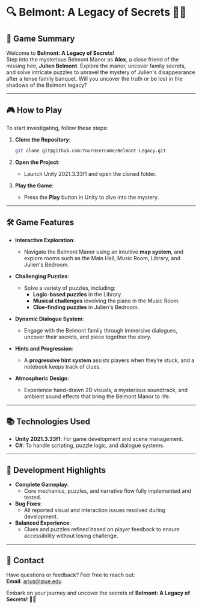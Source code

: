 # 🔍 Belmont: A Legacy of Secrets 🕵️‍♂️

## 📜 **Game Summary**

Welcome to **Belmont: A Legacy of Secrets!**  
Step into the mysterious Belmont Manor as **Alex**, a close friend of the missing heir, **Julien Belmont**. Explore the manor, uncover family secrets, and solve intricate puzzles to unravel the mystery of Julien's disappearance after a tense family banquet. Will you uncover the truth or be lost in the shadows of the Belmont legacy?  

---

## 🎮 **How to Play**

To start investigating, follow these steps:  

1. **Clone the Repository**:

    ```bash
    git clone git@github.com:YourUsername/Belmont-Legacy.git
    ```

2. **Open the Project**:
    - Launch Unity 2021.3.33f1 and open the cloned folder.

3. **Play the Game**:
    - Press the **Play** button in Unity to dive into the mystery.

---

## 🛠️ **Game Features**

- **Interactive Exploration**:
  - Navigate the Belmont Manor using an intuitive **map system**, and explore rooms such as the Main Hall, Music Room, Library, and Julien's Bedroom.
  
- **Challenging Puzzles**:
  - Solve a variety of puzzles, including:
    - **Logic-based puzzles** in the Library.
    - **Musical challenges** involving the piano in the Music Room.
    - **Clue-finding puzzles** in Julien's Bedroom.

- **Dynamic Dialogue System**:
  - Engage with the Belmont family through immersive dialogues, uncover their secrets, and piece together the story.

- **Hints and Progression**:
  - A **progressive hint system** assists players when they’re stuck, and a notebook keeps track of clues.

- **Atmospheric Design**:
  - Experience hand-drawn 2D visuals, a mysterious soundtrack, and ambient sound effects that bring the Belmont Manor to life.

---

## 📚 **Technologies Used**

- **Unity 2021.3.33f1**: For game development and scene management.
- **C#**: To handle scripting, puzzle logic, and dialogue systems.

---

## 🚀 **Development Highlights**

- **Complete Gameplay**:
  - Core mechanics, puzzles, and narrative flow fully implemented and tested.
- **Bug Fixes**:
  - All reported visual and interaction issues resolved during development.
- **Balanced Experience**:
  - Clues and puzzles refined based on player feedback to ensure accessibility without losing challenge.

---

## 📧 **Contact**

Have questions or feedback? Feel free to reach out:  
**Email**: arius@siue.edu  

Embark on your journey and uncover the secrets of **Belmont: A Legacy of Secrets!** 🕵️‍♀️  
